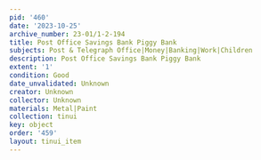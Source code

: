 ```yaml
---
pid: '460'
date: '2023-10-25'
archive_number: 23-01/1-2-194
title: Post Office Savings Bank Piggy Bank
subjects: Post & Telegraph Office|Money|Banking|Work|Children
description: Post Office Savings Bank Piggy Bank
extent: '1'
condition: Good
date_unvalidated: Unknown
creator: Unknown
collector: Unknown
materials: Metal|Paint
collection: tinui
key: object
order: '459'
layout: tinui_item
---
```

